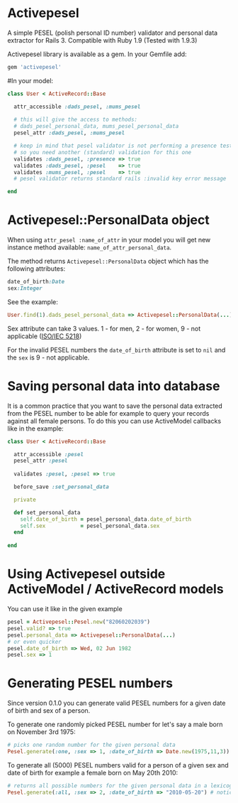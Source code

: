 # Activepesel

A simple PESEL (polish personal ID number) validator and personal data extractor for Rails 3. Compatible with Ruby 1.9 (Tested with 1.9.3)

Activepesel library is available as a gem. In your Gemfile add:

```ruby
gem 'activepesel'
```

#In your model:

```ruby
class User < ActiveRecord::Base

  attr_accessible :dads_pesel, :mums_pesel
  
  # this will give the access to methods: 
  # dads_pesel_personal_data, mums_pesel_personal_data
  pesel_attr :dads_pesel, :mums_pesel

  # keep in mind that pesel validator is not performing a presence test
  # so you need another (standard) validation for this one
  validates :dads_pesel, :presence => true
  validates :dads_pesel, :pesel    => true
  validates :mums_pesel, :pesel    => true
  # pesel validator returns standard rails :invalid key error message

end
```

# Activepesel::PersonalData object

When using ```attr_pesel :name_of_attr``` in your model you will get new instance method available: ```name_of_attr_personal_data```.

The method returns ```Activepesel::PersonalData``` object which has the following attributes:

```ruby
date_of_birth:Date
sex:Integer
```
See the example:

```ruby
User.find(1).dads_pesel_personal_data => Activepesel::PersonalData(...)
```


Sex attribute can take 3 values. 1 - for men, 2 - for women, 9 - not applicable ([ISO/IEC 5218](http://en.wikipedia.org/wiki/ISO/IEC_5218))

For the invalid PESEL numbers the ```date_of_birth``` attribute is set to ```nil``` and the ```sex``` is 9 - not applicable.

# Saving personal data into database

It is a common practice that you want to save the personal data extracted from the PESEL number to be able for example to query your records against all female persons. To do this you can use ActiveModel callbacks like in the example:

```ruby
class User < ActiveRecord::Base

  attr_accessible :pesel
  pesel_attr :pesel
  
  validates :pesel, :pesel => true

  before_save :set_personal_data

  private

  def set_personal_data
    self.date_of_birth = pesel_personal_data.date_of_birth
    self.sex           = pesel_personal_data.sex
  end
  
end

```

# Using Activepesel outside ActiveModel / ActiveRecord models

You can use it like in the given example

```ruby
pesel = Activepesel::Pesel.new("82060202039")
pesel.valid? => true
pesel.personal_data => Activepesel::PersonalData(...)
# or even quicker
pesel.date_of_birth => Wed, 02 Jun 1982
pesel.sex => 1
```  
# Generating PESEL numbers

Since version 0.1.0 you can generate valid PESEL numbers for a given date of birth and sex of a person.

To generate one randomly picked PESEL number for let's say a male born on November 3rd 1975:

```ruby
# picks one random number for the given personal data
Pesel.generate(:one, :sex => 1, :date_of_birth => Date.new(1975,11,3))
````

To generate all (5000) PESEL numbers valid for a person of a given sex and date of birth for example a female born on May 20th 2010:

```ruby
# returns all possible numbers for the given personal data in a lexicographic order
Pesel.generate(:all, :sex => 2, :date_of_birth => "2010-05-20") # notice that you can pass a stringified date.
```






